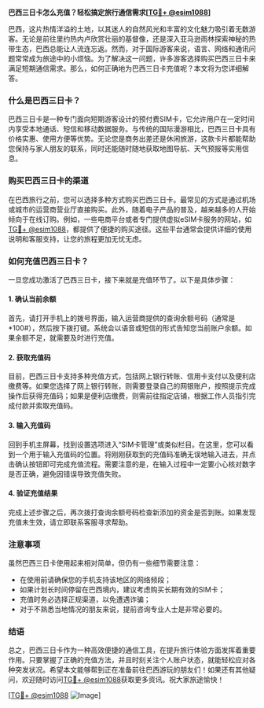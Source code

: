 **巴西三日卡怎么充值？轻松搞定旅行通信需求[[TG💪+ @esim1088](https://t.me/s/esim1088)]**

巴西，这片热情洋溢的土地，以其迷人的自然风光和丰富的文化魅力吸引着无数游客。无论是前往里约热内卢欣赏壮丽的基督像，还是深入亚马逊雨林探索神秘的热带生态，巴西总能让人流连忘返。然而，对于国际游客来说，语言、网络和通讯问题常常成为旅途中的小烦恼。为了解决这一问题，许多游客选择购买巴西三日卡来满足短期通信需求。那么，如何正确地为巴西三日卡充值呢？本文将为您详细解答。

### 什么是巴西三日卡？

巴西三日卡是一种专门面向短期游客设计的预付费SIM卡，它允许用户在一定时间内享受本地通话、短信和移动数据服务。与传统的国际漫游相比，巴西三日卡具有价格实惠、使用方便等优势。无论您是商务出差还是休闲旅游，这款卡片都能帮助您保持与家人朋友的联系，同时还能随时随地获取地图导航、天气预报等实用信息。

### 购买巴西三日卡的渠道

在巴西旅行之前，您可以选择多种方式购买巴西三日卡。最常见的方式是通过机场或城市的运营商营业厅直接购买。此外，随着电子产品的普及，越来越多的人开始倾向于在线订购。例如，一些电商平台或者专门提供虚拟eSIM卡服务的网站，如[TG💪+ @esim1088](https://t.me/s/esim1088)，都提供了便捷的购买途径。这些平台通常会提供详细的使用说明和客服支持，让您的旅程更加无忧无虑。

### 如何充值巴西三日卡？

一旦您成功激活了巴西三日卡，接下来就是充值环节了。以下是具体步骤：

#### 1. 确认当前余额
首先，请打开手机上的拨号界面，输入运营商提供的查询余额号码（通常是*100#），然后按下拨打键。系统会以语音或短信的形式告知您当前账户余额。如果余额不足，就需要及时进行充值。

#### 2. 获取充值码
目前，巴西三日卡支持多种充值方式，包括网上银行转账、信用卡支付以及便利店缴费等。如果您选择了网上银行转账，则需要登录自己的网银账户，按照提示完成操作后获得充值码；如果是便利店缴费，则需前往指定店铺，根据工作人员指引完成付款并索取充值码。

#### 3. 输入充值码
回到手机主屏幕，找到设置选项进入“SIM卡管理”或类似栏目。在这里，您可以看到一个用于输入充值码的位置。将刚刚获取到的充值码准确无误地输入进去，并点击确认按钮即可完成充值流程。需要注意的是，在输入过程中一定要小心核对数字是否正确，避免因错误导致充值失败。

#### 4. 验证充值结果
完成上述步骤之后，再次拨打查询余额号码检查新添加的资金是否到账。如果发现充值未生效，请立即联系客服寻求帮助。

### 注意事项

虽然巴西三日卡使用起来相对简单，但仍有一些细节需要注意：
- 在使用前请确保您的手机支持该地区的网络频段；
- 如果计划长时间停留在巴西境内，建议考虑购买长期有效的SIM卡；
- 充值时务必选择正规渠道，以免遭遇诈骗；
- 对于不熟悉当地情况的朋友来说，提前咨询专业人士是非常必要的。

### 结语

总之，巴西三日卡作为一种高效便捷的通信工具，在提升旅行体验方面发挥着重要作用。只要掌握了正确的充值方法，并且时刻关注个人账户状态，就能轻松应对各种突发状况。希望本文能够帮到正在准备前往巴西游玩的朋友们！如果还有其他疑问，欢迎随时访问[TG💪+ @esim1088](https://t.me/s/esim1088)获取更多资讯。祝大家旅途愉快！

[[TG💪+ @esim1088](https://t.me/s/esim1088) ![Image](https://i.postimg.cc/4NQfJmqS/Snipaste-2025-05-13-00-14-12.png)]
